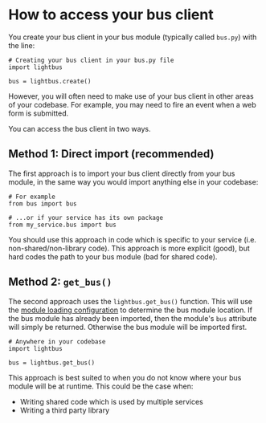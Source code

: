 # How to access your bus client

You create your bus client in your bus module
(typically called `bus.py`) with the line:

```python3
# Creating your bus client in your bus.py file
import lightbus

bus = lightbus.create()
```

However, you will often need to make use of your bus client
in other areas of your codebase. For example, you may need to
fire an event when a web form is submitted.

You can access the bus client in two ways.

## Method 1: Direct import (recommended)

The first approach is to import your bus client directly from
your bus module, in the same way you would import anything else
in your codebase:

```python3
# For example
from bus import bus

# ...or if your service has its own package
from my_service.bus import bus
```

You should use this approach in code which is specific to your
service (i.e. non-shared/non-library code). This approach is more
explicit (good), but hard codes the path to your bus module (bad for shared code).

## Method 2: `get_bus()`

The second approach uses the `lightbus.get_bus()` function. This will
use the [module loading configuration] to determine the bus module location.
If the bus module has already been imported, then the module's
`bus` attribute will simply be returned. Otherwise the bus module will be
imported first.

```python3
# Anywhere in your codebase
import lightbus

bus = lightbus.get_bus()
```

This approach is best suited to when you do not know where your bus module
will be at runtime. This could be the case when:

* Writing shared code which is used by multiple services
* Writing a third party library


[module loading configuration]: ../reference/configuration.md#1-module-loading
